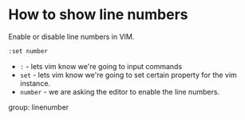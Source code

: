 # How to show line numbers

Enable or disable line numbers in VIM. 

```bash
:set number
```

- `:` - lets vim know we're going to input commands
- `set` - lets vim know we're going to set certain property for the vim instance.
- `number` - we are asking the editor to enable the line numbers.

group: linenumber
